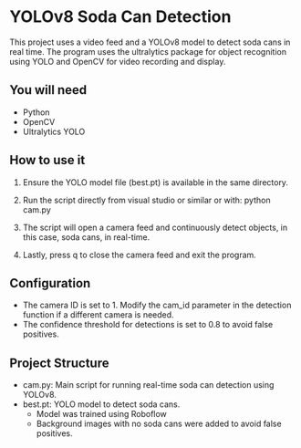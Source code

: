 # YOLOv8 Soda Can Detection
This project uses a video feed and a YOLOv8 model to detect soda cans in real time. The program uses the ultralytics package for object recognition using YOLO and OpenCV for video recording and display.

## You will need 
- Python 
- OpenCV 
- Ultralytics YOLO

## How to use it
1. Ensure the YOLO model file (best.pt) is available in the same directory. 

2. Run the script directly from visual studio or similar or with: python cam.py

3. The script will open a camera feed and continuously detect objects, in this case, soda cans, in real-time.
  
4. Lastly, press q to close the camera feed and exit the program.

## Configuration
- The  camera ID is set to 1. Modify the cam_id parameter in the detection function if a different camera is needed.
- The confidence threshold for detections is set to 0.8 to avoid false positives. 

## Project Structure
- cam.py: Main script for running real-time soda can detection using YOLOv8.
- best.pt: YOLO model to detect soda cans.
  * Model was trained using Roboflow
  * Background images with no soda cans were added to avoid false positives.

